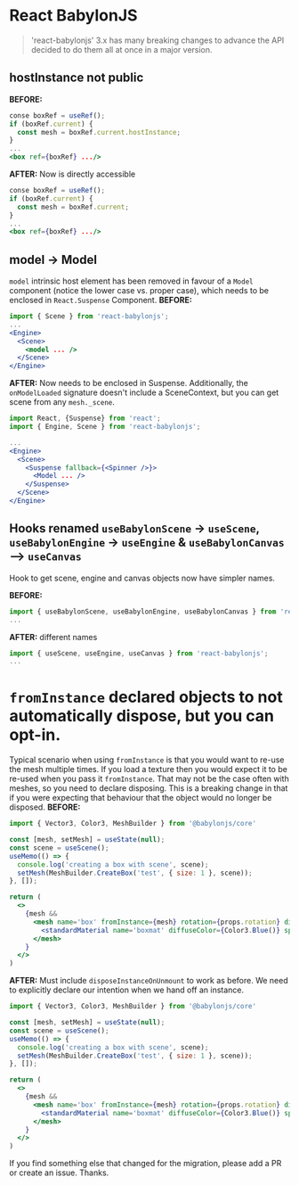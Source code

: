 # React BabylonJS

> 'react-babylonjs' 3.x has many breaking changes to advance the API decided to do them all at once in a major version.

## hostInstance not public
**BEFORE:**
```jsx
conse boxRef = useRef();
if (boxRef.current) {
  const mesh = boxRef.current.hostInstance;
}
...
<box ref={boxRef} .../>
```

**AFTER:** Now is directly accessible
```jsx
conse boxRef = useRef();
if (boxRef.current) {
  const mesh = boxRef.current;
}
...
<box ref={boxRef} .../>
```


## model -> Model
`model` intrinsic host element has been removed in favour of a `Model` component (notice the lower case vs. proper case), which needs to be enclosed in `React.Suspense` Component.
**BEFORE:**
```jsx
import { Scene } from 'react-babylonjs';
...
<Engine>
  <Scene>
    <model ... />
  </Scene>
</Engine>
```

**AFTER:** Now needs to be enclosed in Suspense.  Additionally, the `onModelLoaded` signature doesn't include a SceneContext, but you can get scene from any `mesh._scene`.
```jsx
import React, {Suspense} from 'react';
import { Engine, Scene } from 'react-babylonjs';

...
<Engine>
  <Scene>
    <Suspense fallback={<Spinner />}>
      <Model ... />
    </Suspense>
  </Scene>
</Engine>
```

## Hooks renamed `useBabylonScene` -> `useScene`, `useBabylonEngine` -> `useEngine` & `useBabylonCanvas` --> `useCanvas`
Hook to get scene, engine and canvas objects now have simpler names.

**BEFORE:**
```jsx
import { useBabylonScene, useBabylonEngine, useBabylonCanvas } from 'react-babylonjs';
...
```

**AFTER:** different names
```jsx
import { useScene, useEngine, useCanvas } from 'react-babylonjs';
...
```

# `fromInstance` declared objects to not automatically dispose, but you can opt-in.
Typical scenario when using `fromInstance` is that you would want to re-use the mesh multiple times.  If you load a texture then you would expect it to be re-used when you pass it `fromInstance`.  That may not be the case often with meshes, so you need to declare disposing.  This is a breaking change in that if you were expecting that behaviour that the object would no longer be disposed.
**BEFORE:**
```jsx
import { Vector3, Color3, MeshBuilder } from '@babylonjs/core'

const [mesh, setMesh] = useState(null);
const scene = useScene();
useMemo(() => {
  console.log('creating a box with scene', scene);
  setMesh(MeshBuilder.CreateBox('test', { size: 1 }, scene));
}, []);

return (
  <>
    {mesh &&
      <mesh name='box' fromInstance={mesh} rotation={props.rotation} disposeInstanceOnUnmount>
        <standardMaterial name='boxmat' diffuseColor={Color3.Blue()} specularColor={Color3.Black()} />
      </mesh>
    }
  </>
)
```

**AFTER:** Must include `disposeInstanceOnUnmount` to work as before.  We need to explicitly declare our intention when we hand off an instance.
```jsx
import { Vector3, Color3, MeshBuilder } from '@babylonjs/core'

const [mesh, setMesh] = useState(null);
const scene = useScene();
useMemo(() => {
  console.log('creating a box with scene', scene);
  setMesh(MeshBuilder.CreateBox('test', { size: 1 }, scene));
}, []);

return (
  <>
    {mesh &&
      <mesh name='box' fromInstance={mesh} rotation={props.rotation} disposeInstanceOnUnmount>
        <standardMaterial name='boxmat' diffuseColor={Color3.Blue()} specularColor={Color3.Black()} />
      </mesh>
    }
  </>
)
```

If you find something else that changed for the migration, please add a PR or create an issue.  Thanks.
